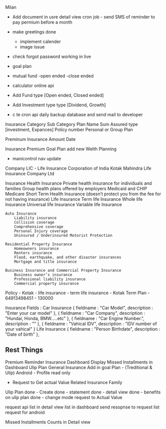 Milan
- Add document in usre detail view
cron job - send SMS of reminder to pay permium before a month
- make greetings done
    - implement calender
    - image issue

- check forgot password working in live

- goal plan

- mutual fund 
    -open ended 
    -close ended

- calculator online api

- Add Fund type [Open ended, Closed ended]
- Add Investment type type [Dividend, Growth]
- c te cron api
    daily backup database and send mail to developer


Insurance
    Category
    Sub Category
    Plan Name
    Sum Assured
    type [investment, Expances] 
    Policy number
    Personal or Group Plan

Preminum
    Insurance
    Amount
    Date

Insurance
Premium
Goal Plan
    add new Welth Planning

- manicontrol nav update


Company
    LIC - Life Insurance Corporation of India
    Kotak Mahindra Life Insurance Company Ltd

Insurance
    Health Insurance
        Private health insurance for individuals and families
        Group health plans offered by employers
        Medicaid and CHIP
        Medicare
        Short Term Health Insurance (doesn’t protect you from the fee for not having insurance)
    Life Insurance
        Term life Insurance
        Whole life Insurance
        Universal life Insurance
        Variable life Insurance

    Auto Insurance
        Liability insurance
        Collision coverage
        Comprehensive coverage
        Personal Injury coverage
        Uninsured / Underinsured Motorist Protection

    Residential Property Insurance
        Homeowners insurance
        Renters insurance
        Flood, earthquake, and other disaster insurances
        Mortgage and title insurance
    
    Business Insurance and Commercial Property Insurance
        Business owner’s insurance
        Professional liability insurance
        Commercial property insurance


Policy
    - Kotak
    - life insurance
    - term life insurance
    - Kotak Term Plan
    - 64913498451
    - 130000


Insurance Fields : 
    Car Insurance
        {   fieldname : "Car Model", 
            description : "Enter your car model" },
        {   fieldname : "Car Company", 
            description : "Hundai, Honda, BMW.....etc" },
        {   fieldname : "Car Engine Number.", 
            description : "" },
        {   fieldname : "Vahical IDV", 
            description : "IDV number of your vahical" }
    Life Insurance
        {   fieldname : "Person Birthdate", 
            description : "Date of birth" },

Rest Things
------------
Premium Reminder
Insurance Dashboard
Display Missed Installments in Dashboard
Ulip Plan
General Insurance
Add in goal Plan  - (Treditional & Ulip)
Android - Profile read only
- Request to Get actual Value
Related Insurance Family

Ulip Plan
done - Create
done - statement
done - detail view
done - benefits on ulip plan
done - change mode
request to Actual Value

request api
list in detail view
list in dashboard
send resopnse to request
list request for android


Missed Installments Counts in Detail view

